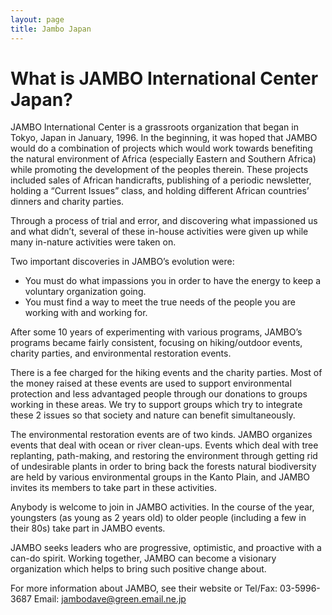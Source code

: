 ```yaml
---
layout: page
title: Jambo Japan
---
```


# What is JAMBO International Center Japan?

JAMBO International Center is a grassroots organization that began in Tokyo, Japan in January, 1996. In the beginning, it was hoped that JAMBO would do a combination of projects which would work towards benefiting the natural environment of Africa (especially Eastern and Southern Africa) while promoting the development of the peoples therein. These projects included sales of African handicrafts, publishing of a periodic newsletter, holding a “Current Issues” class, and holding different African countries’ dinners and charity parties. 

Through a process of trial and error, and discovering what impassioned us and what didn’t,  several of these in-house activities were given up while many in-nature activities were taken on.

Two important discoveries in JAMBO’s evolution were:

 - You must do what impassions you in order to have the energy to keep a voluntary organization going.
 - You must find a way to meet the true needs of the people you are working with and working for.

After some 10 years of experimenting with various programs, JAMBO’s programs became fairly consistent, focusing on hiking/outdoor events, charity parties, and environmental restoration events.

There is a fee charged for the hiking events and the charity parties.  Most of the money raised at these events are used to support environmental protection and less advantaged people through our donations to groups working in these areas.  We try to support groups which try to integrate these 2  issues so that society and nature can benefit simultaneously.  

The environmental restoration events are of two kinds.  JAMBO organizes events that deal with ocean or river clean-ups.  Events which deal with tree replanting, path-making, and restoring the environment through getting rid of undesirable plants in order to bring back the forests natural biodiversity are held by various environmental groups in the Kanto Plain, and JAMBO invites its members to take part in these activities.

Anybody is welcome to join in JAMBO activities. In the course of the year, youngsters (as young as 2 years old) to older people (including a few in their 80s) take part in JAMBO events.

JAMBO seeks leaders who are progressive, optimistic, and proactive with a can-do spirit. Working together, JAMBO can become a visionary organization which helps to bring such positive change about. 

For more information about JAMBO, see their website or Tel/Fax: 03-5996-3687 Email: jambodave@green.email.ne.jp
